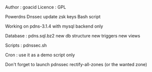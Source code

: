Author : goacid
Licence : GPL

Powerdns Dnssec update zsk keys
Bash script

Working on pdns-3.1.4 with mysql backend only

Database  : pdns.sql.bz2
new db structure
new triggers
new views

Scripts : 
pdnssec.sh

Cron : 
use it as a demo script only

Don't forget to launch pdnssec rectify-all-zones (or the wanted zone)


